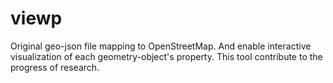 # viewp
Original geo-json file mapping to OpenStreetMap. And enable interactive visualization of each geometry-object's property.
This tool contribute to the progress of research. 
